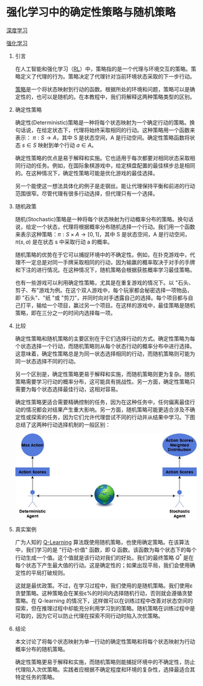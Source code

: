 # 强化学习中的确定性策略与随机策略

[深度学习](https://www.baeldung.com/cs/category/ai/deep-learning)

[强化学习](https://www.baeldung.com/cs/tag/reinforcement-learning)

1. 引言

    在人工智能和强化学习（[RL](https://www.baeldung.com/cs/reinforcement-learning-neural-network)）中，策略指的是一个代理与环境交互的策略。策略定义了代理的行为。策略决定了代理针对当前环境状态采取的下一步行动。

    [策略](https://www.baeldung.com/cs/ml-policy-reinforcement-learning)是一个将状态映射到行动的函数。根据所处的环境和问题，策略可以是确定性的，也可以是随机的。在本教程中，我们将解释这两种策略类型的区别。

2. 确定性策略

    确定性(Deterministic)策略是一种将每个状态映射为一个确定行动的策略。换句话说，在给定状态下，代理将始终采取相同的行动。这种策略用一个函数来表示： $\pi: S \rightarrow A$，其中 S 是状态空间，A 是行动空间。确定性策略函数将状态 $s \in S$ 映射到单个行动 $a \in A$。

    确定性策略的优点是易于解释和实施。它也适用于每次都要对相同状态采取相同行动的任务。例如，在国际象棋游戏中，给定棋盘配置的最佳棋步总是相同的。在这种情况下，确定性策略可能是优化游戏的最佳选择。

    另一个能使这一想法具体化的例子是走钢丝。能让代理保持平衡和前进的行动范围很窄。尽管代理有很多行动选择，但代理只有一个选择。

3. 随机政策

    随机(Stochastic)策略是一种将每个状态映射为行动概率分布的策略。换句话说，给定一个状态，代理将根据概率分布随机选择一个行动。我们用一个函数来表示这种策略：$\pi: S \times A \rightarrow [0,1]$，其中 S 是状态空间，A 是行动空间，$\pi(s, a)$ 是在状态 s 中采取行动 a 的概率。

    随机策略的优势在于它可以捕捉环境中的不确定性。例如，在扑克游戏中，代理不一定总是对同一手牌采取相同的行动，因为输赢的概率取决于对手的手牌和下注的进行情况。在这种情况下，随机策略会根据获胜概率学习最佳策略。

    也有一些游戏可以利用确定性策略，尤其是在重复游戏的情况下。以 "石头、剪子、布"游戏为例。在这个双人游戏中，每个玩家都会秘密选择一项物品，即 "石头"、"纸 "或 "剪刀"，并同时向对手透露自己的选择。每个项目都与自己打平，输给一个项目，赢过另一个项目。在这样的游戏中，最佳策略是随机策略，即在三分之一的时间内选择每一项。

4. 比较

    确定性策略和随机策略的主要区别在于它们选择行动的方式。确定性策略为每个状态选择一个行动，而随机策略则从每个状态行动的概率分布中进行选择。这意味着，确定性策略总是为同一状态选择相同的行动，而随机策略则可能为同一状态选择不同的行动。

    另一个区别是，确定性策略更易于解释和实施，而随机策略则更为复杂。随机策略需要学习行动的概率分布，这可能具有挑战性。另一方面，确定性策略只需要为每个状态选择最佳行动，这相对容易。

    确定性策略更适合需要精确控制的任务，因为在这种任务中，任何偏离最佳行动的情况都会对结果产生重大影响。另一方面，随机策略可能更适合涉及不确定性或探索的任务，因为它们允许代理尝试不同的行动并从结果中学习。下图总结了这两种行动选择机制的一般区别：

    ![随机确定性代理](pic/Stochastic_Deterministic_Agents.jpg)

5. 真实案例

    广为人知的 [Q-Learning](https://www.baeldung.com/cs/epsilon-greedy-q-learning) 算法既使用随机策略，也使用确定策略。在该算法中，我们学习的是 "行动-价值" 函数，即 Q 函数。该函数为每个状态下的每个行动生成一个值。这个值就是该行动对我们的好处。我们的最终策略 $Q^*$ 是在每个状态下产生最大值的行动。这是确定性的；如果出现平局，我们会使用确定性的平局打破规则。

    这就是最优政策。不过，在学习过程中，我们使用的是随机策略。我们使用ε贪婪策略。这种策略会在某些ε%的时间内选择随机行动，否则就会遵循贪婪策略。在 Q-learning 的情况下，这样做可以在训练过程中改善对状态空间的探索，但在推理过程中却能充分利用学习到的策略。随机策略在训练过程中是可取的，因为它可以防止代理在探索不同行动时陷入次优策略。

6. 结论

    本文讨论了将每个状态映射为单一行动的确定性策略和将每个状态映射为行动概率分布的随机策略。

    确定性策略更易于解释和实施，而随机策略则能捕捉环境中的不确定性，防止代理陷入次优策略。实践者应根据不确定程度和环境的复杂性，选择最适合其特定任务的策略。
